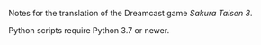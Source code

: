 Notes for the translation of the Dreamcast game _Sakura Taisen 3_.

Python scripts require Python 3.7 or newer.
